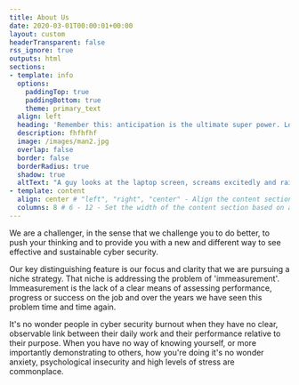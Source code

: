 ```yaml
---
title: About Us
date: 2020-03-01T00:00:01+00:00
layout: custom
headerTransparent: false
rss_ignore: true
outputs: html
sections:
- template: info
  options:
    paddingTop: true
    paddingBottom: true
    theme: primary_text
  align: left
  heading: 'Remember this: anticipation is the ultimate super power. Losers react; leaders anticipate.' 
  description: fhfhfhf
  image: /images/man2.jpg
  overlap: false
  border: false
  borderRadius: true
  shadow: true
  altText: "A guy looks at the laptop screen, screams excitedly and raises his fists in a victory gesture"
- template: content
  align: center # "left", "right", "center" - Align the content section
  columns: 8 # 6 - 12 - Set the width of the content section based on a 12 column grid
---
```

We are a challenger, in the sense that we challenge you to do better, to push your thinking and to provide you with a new and different way to see effective and sustainable cyber security. 

Our key distinguishing feature is our focus and clarity that we are pursuing a niche strategy. That niche is addressing the problem of 'immeasurement'. Immeasurement is the lack of a clear means of assessing performance, progress or success on the job and over the years we have seen this problem time and time again. 

It's no wonder people in cyber security burnout when they have no clear, observable link between their daily work and their performance relative to their purpose. When you have no way of knowing yourself, or more importantly demonstrating to others, how you're doing it's no wonder anxiety, psychological insecurity and high levels of stress are commonplace. 
